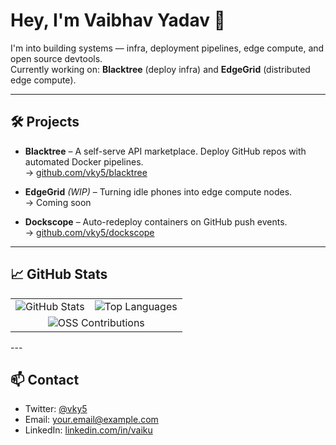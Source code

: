 # Hey, I'm Vaibhav Yadav 👋

I'm into building systems — infra, deployment pipelines, edge compute, and open source devtools.  
Currently working on: **Blacktree** (deploy infra) and **EdgeGrid** (distributed edge compute).

---

## 🛠️ Projects

- **Blacktree** – A self-serve API marketplace. Deploy GitHub repos with automated Docker pipelines.  
  → [github.com/vky5/blacktree](https://github.com/vky5/blacktree)

- **EdgeGrid** *(WIP)* – Turning idle phones into edge compute nodes.  
  → Coming soon

- **Dockscope** – Auto-redeploy containers on GitHub push events.  
  → [github.com/vky5/dockscope](https://github.com/vky5/dockscope)

---
## 📈 GitHub Stats

<table>
  <tr>
    <td>
      <img src="https://github-readme-stats.vercel.app/api?username=vky5&show_icons=true&theme=radical" alt="GitHub Stats" />
    </td>
    <td>
      <img src="https://github-readme-stats.vercel.app/api/top-langs/?username=vky5&layout=compact&theme=radical" alt="Top Languages" />
    </td>
  </tr>
  <tr>
    <td colspan="2" align="center">
      <img src="https://github-profile-summary-cards.vercel.app/api/cards/profile-details?username=vky5&theme=radical" alt="OSS Contributions" />
    </td>
  </tr>
</table>
---

## 📫 Contact

- Twitter: [@vky5](https://twitter.com/vky5)
- Email: your.email@example.com  
- LinkedIn: [linkedin.com/in/vaiku](#)

